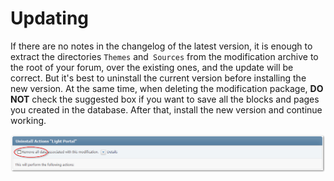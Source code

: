 # Updating
If there are no notes in the changelog of the latest version, it is enough to extract the directories `Themes` and` Sources` from the modification archive to the root of your forum, over the existing ones, and the update will be correct. But it's best to uninstall the current version before installing the new version. At the same time, when deleting the modification package, **DO NOT** check the suggested box if you want to save all the blocks and pages you created in the database. After that, install the new version and continue working.

![](uninstall.png)
